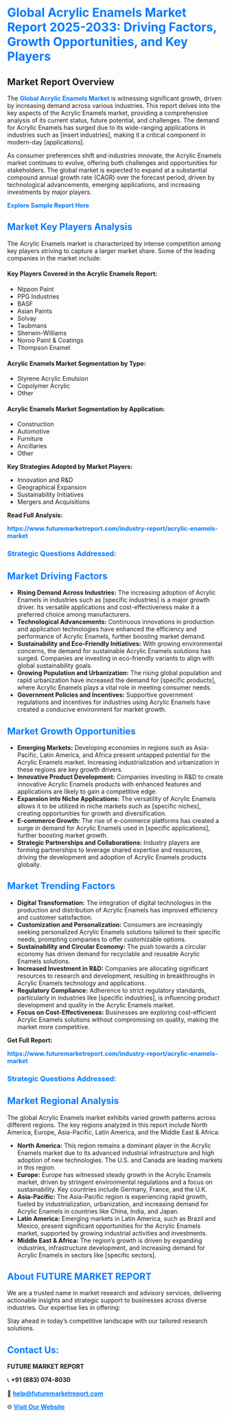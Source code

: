 <h1 style="color: #007BFF;">Global Acrylic Enamels Market Report 2025-2033: Driving Factors, Growth Opportunities, and Key Players</h1>

<section id="overview">
<h2>Market Report Overview</h2>
<p>The <a href="https://www.futuremarketreport.com/industry-report/acrylic-enamels-market" style="color: #007BFF; text-decoration: none;"><strong>Global Acrylic Enamels Market</strong></a> is witnessing significant growth, driven by increasing demand across various industries. This report delves into the key aspects of the Acrylic Enamels market, providing a comprehensive analysis of its current status, future potential, and challenges. The demand for Acrylic Enamels has surged due to its wide-ranging applications in industries such as [insert industries], making it a critical component in modern-day [applications].</p>
<p>As consumer preferences shift and industries innovate, the Acrylic Enamels market continues to evolve, offering both challenges and opportunities for stakeholders. The global market is expected to expand at a substantial compound annual growth rate (CAGR) over the forecast period, driven by technological advancements, emerging applications, and increasing investments by major players.</p>
</section>

<section id="overview">
<p><a href="https://www.futuremarketreport.com/request-sample/reportId=62034" style="color: #007BFF; text-decoration: none;"><strong>Explore Sample Report Here</strong></a></p>
</section>

<section id="key-players">
<h2 style="color: #007BFF;">Market Key Players Analysis</h2>
<p>The Acrylic Enamels market is characterized by intense competition among key players striving to capture a larger market share. Some of the leading companies in the market include:</p>
<h4>Key Players Covered in the Acrylic Enamels Report:</h4>
<ul><li>Nippon Paint</li><li>PPG Industries</li><li>BASF</li><li>Asian Paints</li><li>Solvay</li><li>Taubmans</li><li>Sherwin-Williams</li><li>Noroo Paint &amp; Coatings</li><li>Thompson Enamel</li></ul>
<h4>Acrylic Enamels Market Segmentation by Type:</h4>
<ul><li>Styrene Acrylic Emulsion</li><li>Copolymer Acrylic</li><li>Other</li></ul>

<h4>Acrylic Enamels Market Segmentation by Application:</h4>
<ul><li>Construction</li><li>Automotive</li><li>Furniture</li><li>Ancillaries</li><li>Other</li></ul>
<p><strong>Key Strategies Adopted by Market Players:</strong></p>
<ul>
<li>Innovation and R&D</li>
<li>Geographical Expansion</li>
<li>Sustainability Initiatives</li>
<li>Mergers and Acquisitions</li>
</ul>
</section>

<section>
<p><strong>Read Full Analysis: </strong></p><a href="https://www.futuremarketreport.com/industry-report/acrylic-enamels-market" style="color: #007BFF; text-decoration: none;"><strong>https://www.futuremarketreport.com/industry-report/acrylic-enamels-market</strong></a>
<h3 style="color: #007BFF;">Strategic Questions Addressed:</h3>
</section>

<section id="driving-factors">
<h2 style="color: #007BFF;">Market Driving Factors</h2>
<ul>
<li><strong>Rising Demand Across Industries:</strong> The increasing adoption of Acrylic Enamels in industries such as [specific industries] is a major growth driver. Its versatile applications and cost-effectiveness make it a preferred choice among manufacturers.</li>
<li><strong>Technological Advancements:</strong> Continuous innovations in production and application technologies have enhanced the efficiency and performance of Acrylic Enamels, further boosting market demand.</li>
<li><strong>Sustainability and Eco-Friendly Initiatives:</strong> With growing environmental concerns, the demand for sustainable Acrylic Enamels solutions has surged. Companies are investing in eco-friendly variants to align with global sustainability goals.</li>
<li><strong>Growing Population and Urbanization:</strong> The rising global population and rapid urbanization have increased the demand for [specific products], where Acrylic Enamels plays a vital role in meeting consumer needs.</li>
<li><strong>Government Policies and Incentives:</strong> Supportive government regulations and incentives for industries using Acrylic Enamels have created a conducive environment for market growth.</li>
</ul>
</section>

<section id="growth-opportunities">
<h2 style="color: #007BFF;">Market Growth Opportunities</h2>
<ul>
<li><strong>Emerging Markets:</strong> Developing economies in regions such as Asia-Pacific, Latin America, and Africa present untapped potential for the Acrylic Enamels market. Increasing industrialization and urbanization in these regions are key growth drivers.</li>
<li><strong>Innovative Product Development:</strong> Companies investing in R&D to create innovative Acrylic Enamels products with enhanced features and applications are likely to gain a competitive edge.</li>
<li><strong>Expansion into Niche Applications:</strong> The versatility of Acrylic Enamels allows it to be utilized in niche markets such as [specific niches], creating opportunities for growth and diversification.</li>
<li><strong>E-commerce Growth:</strong> The rise of e-commerce platforms has created a surge in demand for Acrylic Enamels used in [specific applications], further boosting market growth.</li>
<li><strong>Strategic Partnerships and Collaborations:</strong> Industry players are forming partnerships to leverage shared expertise and resources, driving the development and adoption of Acrylic Enamels products globally.</li>
</ul>
</section>

<section id="trending-factors">
<h2 style="color: #007BFF;">Market Trending Factors</h2>
<ul>
<li><strong>Digital Transformation:</strong> The integration of digital technologies in the production and distribution of Acrylic Enamels has improved efficiency and customer satisfaction.</li>
<li><strong>Customization and Personalization:</strong> Consumers are increasingly seeking personalized Acrylic Enamels solutions tailored to their specific needs, prompting companies to offer customizable options.</li>
<li><strong>Sustainability and Circular Economy:</strong> The push towards a circular economy has driven demand for recyclable and reusable Acrylic Enamels solutions.</li>
<li><strong>Increased Investment in R&D:</strong> Companies are allocating significant resources to research and development, resulting in breakthroughs in Acrylic Enamels technology and applications.</li>
<li><strong>Regulatory Compliance:</strong> Adherence to strict regulatory standards, particularly in industries like [specific industries], is influencing product development and quality in the Acrylic Enamels market.</li>
<li><strong>Focus on Cost-Effectiveness:</strong> Businesses are exploring cost-efficient Acrylic Enamels solutions without compromising on quality, making the market more competitive.</li>
</ul>
</section>

<section>
<p><strong>Get Full Report: </strong></p><a href="https://www.futuremarketreport.com/industry-report/acrylic-enamels-market" style="color: #007BFF; text-decoration: none;"><strong>https://www.futuremarketreport.com/industry-report/acrylic-enamels-market</strong></a>
<h3 style="color: #007BFF;">Strategic Questions Addressed:</h3>
</section>


<section id="regional-analysis">
<h2 style="color: #007BFF;">Market Regional Analysis</h2>
<p>The global Acrylic Enamels market exhibits varied growth patterns across different regions. The key regions analyzed in this report include North America, Europe, Asia-Pacific, Latin America, and the Middle East & Africa:</p>
<ul>
<li><strong>North America:</strong> This region remains a dominant player in the Acrylic Enamels market due to its advanced industrial infrastructure and high adoption of new technologies. The U.S. and Canada are leading markets in this region.</li>
<li><strong>Europe:</strong> Europe has witnessed steady growth in the Acrylic Enamels market, driven by stringent environmental regulations and a focus on sustainability. Key countries include Germany, France, and the U.K.</li>
<li><strong>Asia-Pacific:</strong> The Asia-Pacific region is experiencing rapid growth, fueled by industrialization, urbanization, and increasing demand for Acrylic Enamels in countries like China, India, and Japan.</li>
<li><strong>Latin America:</strong> Emerging markets in Latin America, such as Brazil and Mexico, present significant opportunities for the Acrylic Enamels market, supported by growing industrial activities and investments.</li>
<li><strong>Middle East & Africa:</strong> The region’s growth is driven by expanding industries, infrastructure development, and increasing demand for Acrylic Enamels in sectors like [specific sectors].</li>
</ul>
</section>

<footer>
<h2 style="color: #007BFF;">About FUTURE MARKET REPORT</h2>
<p>We are a trusted name in market research and advisory services, delivering actionable insights and strategic support to businesses across diverse industries. Our expertise lies in offering:</p>

<p>Stay ahead in today’s competitive landscape with our tailored research solutions.</p>

<h2 style="color: #007BFF;">Contact Us:</h2>
<p><strong>FUTURE MARKET REPORT</strong></p>
<p>📞 <strong>+91 (883) 074-8030</strong></p>
<p>📧 <strong><a href="mailto:help@futuremarketreport.com" style="color: #007BFF;">help@futuremarketreport.com</a></strong></p>
<p>🌐 <strong><a href="https://www.futuremarketreport.com/" style="color: #007BFF;">Visit Our Website</a></strong></p>
</footer>